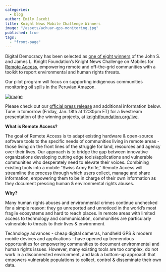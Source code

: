 ```yaml
---
categories: 
  - blog
author: Emily Jacobi
title: Knight News Mobile Challenge Winners
image: "/assets/achuar-gps-monitoring.jpg"
published: true
tags: 
  - "front-page"
---
```


Digital Democracy has been selected as [one of eight winners](http://www.knightfoundation.org/press-room/press-release/eight-mobile-ventures-win-24-million-funding-knigh/) of the John S. and James L. Knight Foundation’s Knight News Challenge on Mobiles for [Remote Access](http://digital-democracy.org/2012/09/24/remote-access-connecting-threatened-communities/), empowering remote and off-the-grid communities with a toolkit to report environmental and human rights threats.

Our pilot program will focus on supporting indigenous communities monitoring oil spills in the Peruvian Amazon.

[![image](http://farm9.staticflickr.com/8222/8389656781_aae8e3cc3e.jpg)](http://www.knightfoundation.org/)

Please check out our [official press release](http://www.scribd.com/doc/120834901/Press-Release-Digital-Democracy-a-winner-of-the-Knight-News-Mobile-Challenge) and additional information below. Tune in tomorrow (Friday, Jan. 18th at 12:30pm ET) for a livestream presentation of the winning projects, at [knightfoundation.org/live](http://www.knightfoundation.org/live).

**What is Remote Access?**

The goal of Remote Access is to adapt existing hardware & open-source software tools to the specific needs of communities living in remote areas - those living on the front lines of the struggle for land, resources and agency over their lives. Our approach is to bridge the gap between innovative organizations developing cutting edge tools/applications and vulnerable communities who desperately need to elevate their voices. Combining existing tools into a mobile “Swiss Army Knife,” Remote Access will streamline the process through which users collect, manage and share information, empowering them to be in charge of their own information as they document pressing human & environmental rights abuses.

**Why?**

Many human rights abuses and environmental crimes continue unchecked for a simple reason: they go unreported and unnoticed in the world’s most fragile ecosystems and hard to reach places. In remote areas with limited access to technology and communication, communities are particularly vulnerable to threats to their lives & environment.

Technology advances - cheap digital cameras, handheld GPS & modern mobile devices and applications - have opened up tremendous opportunities for empowering communities to document environmental and human rights issues. However, many existing tools are too complex, do not work in a disconnected environment, and lack a bottom-up approach that empowers vulnerable populations to collect, control & disseminate their own data.
